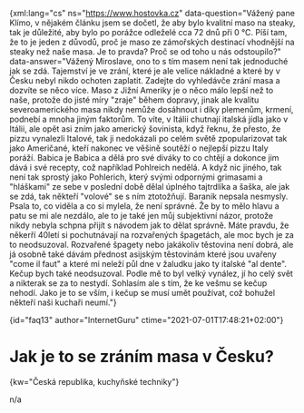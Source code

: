 
{xml:lang="cs" ns="https://www.hostovka.cz" data-question="Vážený pane Klímo, v nějakém článku jsem se dočetl, že aby bylo kvalitní maso na steaky, tak je důležité, aby bylo po porážce odleželé cca 72 dnů při 0 °C. Píší tam, že to je jeden z důvodů, proč je maso ze zámořských destinací vhodnější na steaky než naše masa. Je to pravda? Proč se od toho u nás odstoupilo?" data-answer="Vážený Miroslave, ono to s tím masem není tak jednoduché jak se zdá. Tajemství je ve zrání, které je ale velice nákladné a které by v Česku nebyl nikdo ochoten zaplatit. Zadejte do vyhledávče zrání masa a dozvíte se něco více. Maso z Jižní Ameriky je o něco málo lepší než to naše, protože do jisté míry "zraje" během dopravy, jinak ale kvalitu severoamerického masa nikdy nemůže dosáhnout i díky plemenům, krmení, podnebí a mnoha jiným faktorům. To víte, v Itálii chutnají italská jídla jako v Itálii, ale opět asi zním jako americký šovinista, když řeknu, že přesto, že pizzu vynalezli Italové, tak ji nedokázali po celém světě zpopularizovat tak jako Američané, kteří nakonec ve věšině soutěží o nejlepší pizzu Italy poráží. Babica je Babica a dělá pro své diváky to co chtějí a dokonce jim dává i své recepty, což například Pohlreich nedělá. A když nic jiného, tak není tak sprostý jako Pohlerich, který svými odpornými grimasami a "hláškami" ze sebe v poslední době dělal úplného tajtrdlíka a šaška, ale jak se zdá, tak někteří "volové" se s ním ztotožňují. Baranik nepsala nesmysly. Psala to, co viděla a co si mylela, že není správné. Že by to mělo hlavu a patu se mi ale nezdálo, ale to je také jen můj subjektivní názor, protože nikdy nebyla schpna přijít s návodem jak to dělat správně. Máte pravdu, že někerří 40letí si pochutnávají na rozvařených špagetách, ale moc bych je za to neodsuzoval. Rozvařené špagety nebo jakákoliv těstovina není dobrá, ale já osobně také dávám přednost asijským těstovinám které jsou uvařeny "come il faut" a které mi neleží půl dne v žaludku jako ty italské "al dente". Kečup bych také neodsuzoval. Podle mě to byl velký vynález, jí ho celý svět a nikterak se za to nestydí. Sohlasím ale s tím, že ke vešmu se kečup nehodí. Jako je to se vším, i kečup se musí umět používat, což bohužel někteří naši kuchaři neumí."}

{id="faq13" author="InternetGuru" ctime="2021-07-01T17:48:21+02:00"}

# Jak je to se zráním masa v Česku?

{kw="Česká republika, kuchyňské techniky"}

n/a

